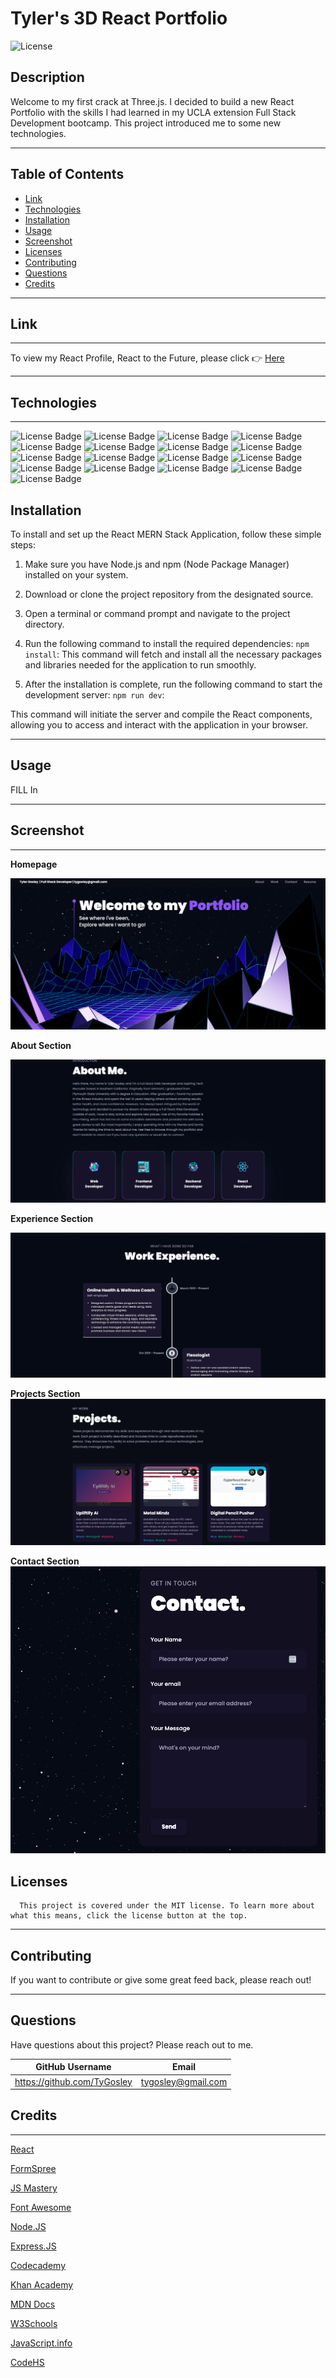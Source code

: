 # Tyler's 3D React  Portfolio

  ![License](https://img.shields.io/badge/license-MIT-blue)

## Description

Welcome to my first crack at Three.js. I decided to build a new React Portfolio with the skills I had learned in my UCLA extension Full Stack Development bootcamp. This project introduced me to some new technologies.  
___

## Table of Contents

- [Link](#link)
- [Technologies](#technologies)
- [Installation](#installation)
- [Usage](#usage)
- [Screenshot](#screenshot)
- [Licenses](#licenses)
- [Contributing](#contributing)
- [Questions](#questions)
- [Credits](#credits)

___

## Link

___

To view my React Profile, React to the Future, please click 👉 [Here](TODO:)

___

## Technologies

___

![License Badge](https://img.shields.io/badge/HTML5-E34F26?style=for-the-badge&logo=html5&logoColor=white)
![License Badge](https://img.shields.io/badge/CSS3-1572B6?style=for-the-badge&logo=css3&logoColor=white)
![License Badge](https://img.shields.io/badge/-Javascript-F7DF1E?logo=Javascript&syle=flat&logoColor=white)
![License Badge](https://img.shields.io/badge/-React-61DAFB?logo=react&syle=flat&logoColor=white)
![License Badge](https://img.shields.io/badge/ThreeJs-black?style=for-the-badge&logo=three.js&logoColor=white)
![License Badge](https://img.shields.io/badge/-Express-000000?logo=express&style=flat&logoColor=white)
![License Badge](https://img.shields.io/badge/-Node.js-339933?logo=node.js&style=flat&logoColor=white)
![License Badge](https://img.shields.io/badge/Font_Awesome-339AF0?style=for-the-badge&logo=fontawesome&logoColor=white)
![License Badge](https://img.shields.io/badge/Vite-B73BFE?style=for-the-badge&logo=vite&logoColor=FFD62E)
![License Badge](https://img.shields.io/badge/Framer-black?style=for-the-badge&logo=framer&logoColor=blue)
![License Badge](https://img.shields.io/badge/VSCode-0078D4?style=for-the-badge&logo=visual%20studio%20code&logoColor=white)
![License Badge](https://img.shields.io/badge/tailwindcss-%2338B2AC.svg?style=for-the-badge&logo=tailwind-css&logoColor=white)
![License Badge](https://img.shields.io/badge/eslint-3A33D1?style=for-the-badge&logo=eslint&logoColor=white)
![License Badge](https://img.shields.io/badge/prettier-1A2C34?style=for-the-badge&logo=prettier&logoColor=F7BA3E)
![License Badge](https://img.shields.io/badge/Figma-F24E1E?style=for-the-badge&logo=figma&logoColor=white)
![License Badge](https://img.shields.io/badge/Sketch-FFB387?style=for-the-badge&logo=sketch&logoColor=black)
![License Badge](https://img.shields.io/badge/-Heroku-430098?logo=heroku&style=flat&logoColor=white)

## Installation

To install and set up the React MERN Stack Application, follow these simple steps:

1. Make sure you have Node.js and npm (Node Package Manager) installed on your system.

1. Download or clone the project repository from the designated source.

1. Open a terminal or command prompt and navigate to the project directory.

1. Run the following command to install the required dependencies: `npm install`: This command will fetch and install all the necessary packages and libraries needed for the application to run smoothly.

1. After the installation is complete, run the following command to start the development server: `npm run dev`:

This command will initiate the server and compile the React components, allowing you to access and interact with the application in your browser.
___

## Usage

FILL In
___

## Screenshot

___

**Homepage**

![](./src/assets/welcomesecss.png)

**About Section**

![](./src/assets/aboutsecss.png)

**Experience Section**

![](./src/assets/worksecss.png)

**Projects Section**
![](/src/assets/projectsecss.png)

**Contact Section**
![](./src/assets/contactsecss.png)

## Licenses

      This project is covered under the MIT license. To learn more about what this means, click the license button at the top.

___

## Contributing

If you want to contribute or give some great feed back, please reach out!

___

## Questions

Have questions about this project?  Please reach out to me.

| GitHub Username                    | Email          |
| --------                           | -------------- |
| <https://github.com/TyGosley>  | <tygosley@gmail.com>  |

## Credits

___

[React](https://react.dev/)

[FormSpree](https://formspree.io/)

[JS Mastery](https://github.com/adrianhajdin/project_3D_developer_portfolio)

[Font Awesome](https://fontawesome.com/icons)

[Node.JS](https://nodejs.org/en/docs)

[Express.JS](https://expressjs.com/en/guide/routing.html#express-router)

[Codecademy](https://www.codecademy.com/learn)

[Khan Academy](https://www.khanacademy.org/)

[MDN Docs](https://developer.mozilla.org/en-US/)

[W3Schools](https://www.w3schools.com/js/default.asp)

[JavaScript.info](https://javascript.info/)

[CodeHS](https://codehs.com/)
